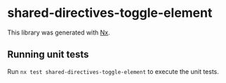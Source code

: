# shared-directives-toggle-element

This library was generated with [Nx](https://nx.dev).

## Running unit tests

Run `nx test shared-directives-toggle-element` to execute the unit tests.
